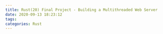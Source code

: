 ```yaml
---
title: Rust(20) Final Project - Building a Multithreaded Web Server
date: 2020-09-13 18:23:12
tags:
categories: Rust
---
```

